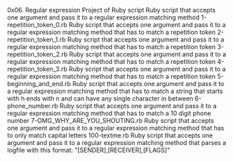  0x06. Regular expression
Project of Ruby script
Ruby script that accepts one argument and pass it to a regular expression matching method 
1-repetition_token_0.rb	Ruby script that accepts one argument and pass it to a regular expression matching method that has to match a repetition token
2-repetition_token_1.rb	Ruby script that accepts one argument and pass it to a regular expression matching method that has to match a repetition token
3-repetition_token_2.rb	Ruby script that accepts one argument and pass it to a regular expression matching method that has to match a repetition token
4-repetition_token_3.rb	Ruby script that accepts one argument and pass it to a regular expression matching method that has to match a repetition token
5-beginning_and_end.rb	Ruby script that accepts one argument and pass it to a regular expression matching method that has to match a string that starts with h ends with n and can have any single character in between
6-phone_number.rb	Ruby script that accepts one argument and pass it to a regular expression matching method that has to match a 10 digit phone number
7-OMG_WHY_ARE_YOU_SHOUTING.rb	Ruby script that accepts one argument and pass it to a regular expression matching method that has to only match capital letters
100-textme.rb	Ruby script that accepts one argument and pass it to a regular expression matching method that parses a logfile with this format: "[SENDER],[RECEIVER],[FLAGS]"